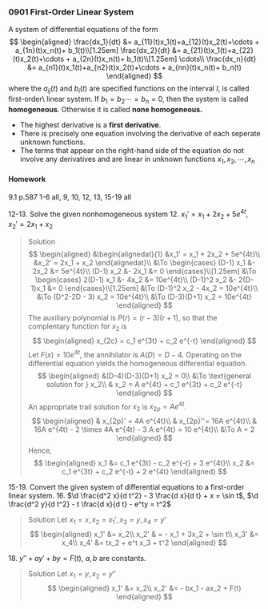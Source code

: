 ### 0901 First-Order Linear System

A system of differential equations of the form
$$
\begin{aligned}
\frac{dx_1}{dt} &= a_{11}(t)x_1(t)+a_{12}(t)x_2(t)+\cdots + a_{1n}(t)x_n(t)+ b_1(t)\\[1.25em]
\frac{dx_2}{dt} &= a_{21}(t)x_1(t)+a_{22}(t)x_2(t)+\cdots + a_{2n}(t)x_n(t)+ b_1(t)\\[1.25em]
\cdots\\
\frac{dx_n}{dt} &= a_{n1}(t)x_1(t)+a_{n2}(t)x_2(t)+\cdots + a_{nn}(t)x_n(t)+ b_n(t)
\end{aligned}
$$
where the $a_{ij}(t)$ and $b_i(t)$ are specified functions on the interval $I$, is called first-order\ linear system. If $b_1 = b_2 \cdots = b_n = 0$, then the system is called **homogeneous**. Otherwise it is called **none homogeneous.**
+ The highest derivative is a **first derivative**.
+ There is precisely one equation involving the derivative of each seperate unknown functions.
+ The terms that appear on the right-hand side of the equation do not involve any derivatives and are linear in unknown functions $x_1, x_2, \cdots, x_n$

#### Homework
9.1 p.587 1-6 all, 9, 10, 12, 13, 15-19 all

12-13\. Solve the given nonhomogeneous system
12\. $x_1' = x_1 + 2x_2 + 5e^{4t}$, $x_2' = 2x_1 + x_2$
>Solution
$$
\begin{aligned}
&\begin{alignedat}{1}
&x_1' = x_1 + 2x_2 + 5e^{4t}\\
&x_2' = 2x_1 + x_2
\end{alignedat}\\
&\To \begin{cases}
(D-1) x_1 &- 2x_2 &= 5e^{4t}\\
(D-1) x_2 &- 2x_1 &= 0
\end{cases}\\[1.25em]
&\To \begin{cases}
2(D-1) x_1 &- 4x_2 &= 10e^{4t}\\
(D-1)^2 x_2 &- 2(D-1)x_1 &= 0
\end{cases}\\[1.25em]
&\To (D-1)^2 x_2 - 4x_2 = 10e^{4t}\\
&\To (D^2-2D - 3) x_2 = 10e^{4t}\\
&\To (D-3)(D+1) x_2 = 10e^{4t}
\end{aligned}
$$
The auxiliary polynomial is $P(r) = (r-3)(r+1)$, so that the complentary function for $x_2$ is
$$
\begin{aligned}
x_{2c} = c_1 e^{3t} + c_2 e^{-t}
\end{aligned}
$$
Let $F(x) = 10e^{4t}$, the annihilator is $A(D) = D-4$. Operating on the differential equation yields the homogeneous differential equation.
$$
\begin{aligned}
&(D-4)(D-3)(D+1) x_2 = 0\\
&\To \text{general solution for } x_2\\
& x_2 = A e^{4t} + c_1 e^{3t} + c_2 e^{-t}
\end{aligned}
$$
An appropriate trail solution for $x_2$ is $x_{2p} = A e^{4t}$.
$$
\begin{aligned}
& x_{2p}' = 4A e^{4t}\\
& x_{2p}''= 16A e^{4t}\\
& 16A e^{4t} - 2 \times 4A e^{4t} - 3 A e^{4t} =  10 e^{4t}\\
&\To A = 2
\end{aligned}
$$
Hence,
$$
\begin{aligned}
x_1 &= c_1 e^{3t} - c_2 e^{-t} + 3 e^{4t}\\
x_2 &= c_1 e^{3t} + c_2 e^{-t} + 2 e^{4t}
\end{aligned}
$$

15-19\. Convert the given system of differential equations to a first-order linear system.
16\. $\d \frac{d^2 x}{d t^2} - 3 \frac{d x}{d t} + x = \sin t$, $\d \frac{d^2 y}{d t^2} - t \frac{d x}{d t} - e^ty = t^2$
>Solution
Let $x_1 = x, x_2 = x_1', x_3 = y, x_4 = y'$
$$
\begin{aligned}
x_1' &= x_2\\
x_2' & =  - x_1 + 3x_2 + \sin t\\
x_3' &= x_4\\
x_4' &= tx_2 + e^t x_3 + t^2
\end{aligned}
$$

18\. $y'' + ay' + by = F(t)$, $a, b$ are constants.
>Solution
Let $x_1 = y, x_2 = y''$
$$
\begin{aligned}
x_1' &= x_2\\
x_2' &= - bx_1 - ax_2 + F(t)
\end{aligned}
$$
